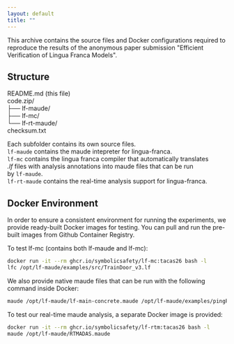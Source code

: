 ```yaml
---
layout: default
title: ""
---
```


This archive contains the source files and Docker configurations required to
reproduce the results of the anonymous paper submission
"Efficient Verification of Lingua Franca Models".

## Structure

README.md (this file)  
code.zip/  
├── lf-maude/  
├── lf-mc/  
└── lf-rt-maude/  
checksum.txt

Each subfolder contains its own source files.  
`lf-maude` contains the maude intepreter for lingua-franca.  
`lf-mc` contains the lingua franca compiler that automatically translates  
_.lf_ files with analysis annotations into maude files that can be run  
by `lf-maude`.  
`lf-rt-maude` contains the real-time analysis support for lingua-franca.

## Docker Environment

In order to ensure a consistent environment for running the experiments, we
provide ready-built Docker images for testing. You can pull and run the
pre-built images from Github Container Registry.

To test lf-mc (contains both lf-maude and lf-mc):

```bash
docker run -it --rm ghcr.io/symbolicsafety/lf-mc:tacas26 bash -l
lfc /opt/lf-maude/examples/src/TrainDoor_v3.lf
```

We also provide native maude files that can be run with the following command inside Docker:

```bash
maude /opt/lf-maude/lf-main-concrete.maude /opt/lf-maude/examples/pingPong.maude
```

To test our real-time maude analysis, a separate Docker image is provided:

```bash
docker run -it --rm ghcr.io/symbolicsafety/lf-rtm:tacas26 bash -l
maude /opt/lf-maude/RTMADAS.maude
```
